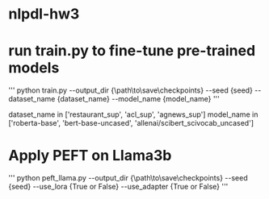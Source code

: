 # nlpdl-hw3

# run train.py to fine-tune pre-trained models

'''
python train.py --output_dir {\path\to\save\checkpoints} --seed {seed} --dataset_name {dataset_name} --model_name {model_name}
'''

dataset_name in ['restaurant_sup', 'acl_sup', 'agnews_sup']
model_name in ['roberta-base', 'bert-base-uncased', 'allenai/scibert_scivocab_uncased']

# Apply PEFT on Llama3b

'''
python peft_llama.py --output_dir {\path\to\save\checkpoints} --seed {seed} --use_lora {True or False} --use_adapter {True or False}
'''
